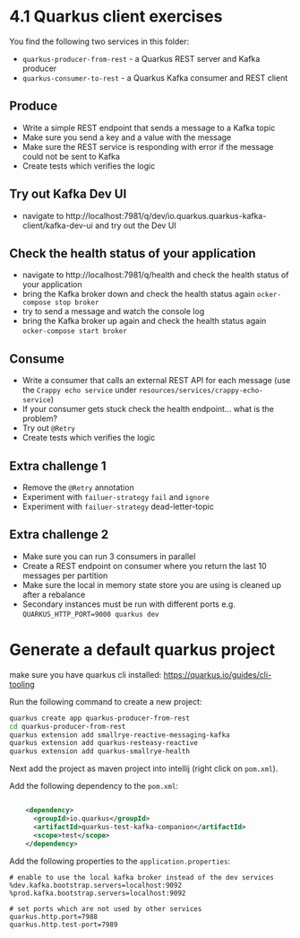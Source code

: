# 4.1 Quarkus client exercises

You find the following two services in this folder:

* `quarkus-producer-from-rest` - a Quarkus REST server and Kafka producer
* `quarkus-consumer-to-rest` - a Quarkus Kafka consumer and REST client



## Produce

* Write a simple REST endpoint that sends a message to a Kafka topic
* Make sure you send a key and a value with the message
* Make sure the REST service is responding with error if the message could not be sent to Kafka
* Create tests which verifies the logic

## Try out Kafka Dev UI

* navigate to http://localhost:7981/q/dev/io.quarkus.quarkus-kafka-client/kafka-dev-ui and try out the Dev UI

## Check the health status of your application

* navigate to http://localhost:7981/q/health and check the health status of your application
* bring the Kafka broker down and check the health status again `ocker-compose stop broker`
* try to send a message and watch the console log
* bring the Kafka broker up again and check the health status again `ocker-compose start broker`

## Consume

* Write a consumer that calls an external REST API for each message (use the `Crappy echo service` under `resources/services/crappy-echo-service`)
* If your consumer gets stuck check the health endpoint... what is the problem?
* Try out `@Retry`
* Create tests which verifies the logic

## Extra challenge 1

* Remove the `@Retry` annotation
* Experiment with `failuer-strategy` `fail` and `ignore`
* Experiment with `failuer-strategy` dead-letter-topic

## Extra challenge 2

* Make sure you can run 3 consumers in parallel
* Create a REST endpoint on consumer where you return the last 10 messages per partition
* Make sure the local in memory state store you are using is cleaned up after a rebalance
* Secondary instances must be run with different ports e.g. `QUARKUS_HTTP_PORT=9000 quarkus dev`


# Generate a default quarkus project

make sure you have quarkus cli installed: https://quarkus.io/guides/cli-tooling

Run the following command to create a new project:

```bash
quarkus create app quarkus-producer-from-rest
cd quarkus-producer-from-rest
quarkus extension add smallrye-reactive-messaging-kafka
quarkus extension add quarkus-resteasy-reactive
quarkus extension add quarkus-smallrye-health
```

Next add the project as maven project into intellij (right click on `pom.xml`).

Add the following dependency to the `pom.xml`:

```xml

    <dependency>
      <groupId>io.quarkus</groupId>
      <artifactId>quarkus-test-kafka-companion</artifactId>
      <scope>test</scope>
    </dependency> 
```

Add the following properties to the `application.properties`:

```properties
# enable to use the local kafka broker instead of the dev services
%dev.kafka.bootstrap.servers=localhost:9092
%prod.kafka.bootstrap.servers=localhost:9092

# set ports which are not used by other services
quarkus.http.port=7988
quarkus.http.test-port=7989
```